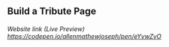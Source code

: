 ## Build a Tribute Page
###### Website link (Live Preview) https://codepen.io/allenmathewjoseph/pen/eYvwZvO
